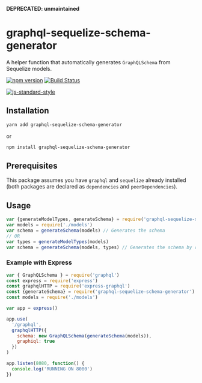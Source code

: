 **DEPRECATED: unmaintained**

# graphql-sequelize-schema-generator

A helper function that automatically generates `GraphQLSchema` from Sequelize models.

[![npm version](https://badge.fury.io/js/graphql-sequelize-schema-generator.svg)](https://badge.fury.io/js/graphql-sequelize-schema-generator)
[![Build Status](https://travis-ci.org/rpellerin/graphql-sequelize-schema-generator.svg?branch=master)](https://travis-ci.org/rpellerin/graphql-sequelize-schema-generator)

[![js-standard-style](https://cdn.rawgit.com/feross/standard/master/badge.svg)](http://standardjs.com)

## Installation

```bash
yarn add graphql-sequelize-schema-generator
```

or

```bash
npm install graphql-sequelize-schema-generator
```

## Prerequisites

This package assumes you have `graphql` and `sequelize` already installed (both packages are declared as `dependencies` and `peerDependencies`).

## Usage

```javascript
var {generateModelTypes, generateSchema} = require('graphql-sequelize-schema-generator')
var models = require('./models')
var schema = generateSchema(models) // Generates the schema
// OR
var types = generateModelTypes(models)
var schema = generateSchema(models, types) // Generates the schema by reusing the types
```

### Example with Express

```javascript
var { GraphQLSchema } = require('graphql')
const express = require('express')
const graphqlHTTP = require('express-graphql')
const {generateSchema} = require('graphql-sequelize-schema-generator')
const models = require('./models')

var app = express()

app.use(
  '/graphql',
  graphqlHTTP({
    schema: new GraphQLSchema(generateSchema(models)),
    graphiql: true
  })
)

app.listen(8080, function() {
  console.log('RUNNING ON 8080')
})
```
